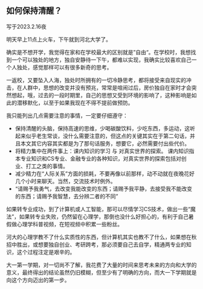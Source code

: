 ## 如何保持清醒？
写于2023.2.16夜

明天早上11点上火车，下午就到河北大学了。

确实是不想开学，我觉得在家和在学校最大的区别就是”自由“。在学校时，我想找到一个可以独处的地方，独自安静待一下午，都难以实现，我确实比较喜欢自己一个人独处，感觉那样可以有很多新奇的思考。

一返校，又要坠入人海，独处时所拥有的一切冷静思考，都将接受来自现实的冲击，在人群中，思想的改变并没有预兆，常常是喧闹过后，房价独自在家时才会突然想起，哦，过去的一段时期里，自己的思想又受到环境的影响了，这种影响是如此的潜移默化，以至于如果我现在不得不提前做预防。

我只能列出几点需要注意的事情，一定要仔细遵守：

- 保持清醒的头脑，保持高速的思维，少喝碳酸饮料，少吃东西，多运动，这听起来似乎老生常谈，没什么需要注意的，但这点的关键其实在于第二句话，并且本文其它内容其实都是为了那句话服务，想要它，必然需要付出些代价。
- 将精力集中在两件事上：课内知识的学习 与 对真实世界的探索。 课内知识指本专业知识和CS专业、金融专业的各种知识，对真实世界的探索包括对创业、打工之类的事情。
- 减少精力在“人际关系”方面的损耗，不要再像以前那样，动不动就在夜晚花好几个小时来聊天。当然，交流技术时例外。
- “请赐予我勇气，去改变我能改变的东西；请赐予我平静，去接受我不能改变的东西；请赐予我智慧，去分辨二者的不同”

如果转专业成功，到了计算机或人工智能，那可以尽情学习CS技术，做出一些“魔法”，如果转专业失败，仍然留在心理学，那倒也没什么好担心的，有利于自己暑假做心理学科普视频，在短视频中积累一些粉丝。

河大的心理学教不了什么实质性的东西，但计算机其实也教不了什么，如果想在秋招中胜出，或想要独自创业、考研跨考，那必须要自己去自学，精通两专业的知识，这个过程注定是艰辛的。

大一第一学期，对一切尚不了解，我花费了大量的时间来思考未来的方向和大学的意义，最终得出的结论虽然仍旧模糊，但至少有了明确的方向，而大一下学期就是向这个方向迈出的第一步。
